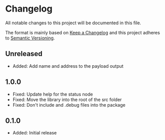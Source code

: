 # Changelog

All notable changes to this project will be documented in this file.

The format is mainly based on [Keep a Changelog](http://keepachangelog.com/)
and this project adheres to [Semantic Versioning](http://semver.org/).

## Unreleased

- Added: Add name and address to the payload output

## 1.0.0

- Fixed: Update help for the status node
- Fixed: Move the library into the root of the src folder
- Fixed: Don't include and .debug files into the package

## 0.1.0

- Added: Initial release
